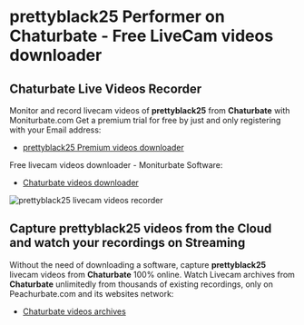 # prettyblack25 Performer on Chaturbate - Free LiveCam videos downloader

## Chaturbate Live Videos Recorder

Monitor and record livecam videos of **prettyblack25** from **Chaturbate** with Moniturbate.com
Get a premium trial for free by just and only registering with your Email address:
* [prettyblack25 Premium videos downloader](https://moniturbate.com/request-demo-licence-key.html)

Free livecam videos downloader - Moniturbate Software:
* [Chaturbate videos downloader](https://moniturbate.com/moniturbate-download-software.html)

![prettyblack25 livecam videos recorder](https://peachurnet.com/templates/moniturbate-software.png)


## Capture prettyblack25 videos from the Cloud and watch your recordings on Streaming

Without the need of downloading a software, capture **prettyblack25** livecam videos from **Chaturbate** 100% online.
Watch Livecam archives from **Chaturbate** unlimitedly from thousands of existing recordings, only on Peachurbate.com and its websites network:
* [Chaturbate videos archives](https://peachurnet.com/)